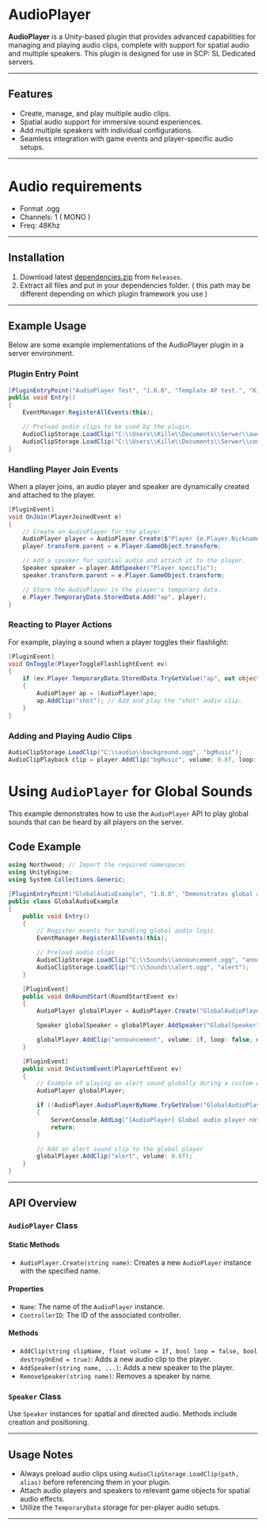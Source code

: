 # AudioPlayer

**AudioPlayer** is a Unity-based plugin that provides advanced capabilities for managing and playing audio clips, complete with support for spatial audio and multiple speakers. This plugin is designed for use in SCP: SL Dedicated servers.

---

## Features

- Create, manage, and play multiple audio clips.
- Spatial audio support for immersive sound experiences.
- Add multiple speakers with individual configurations.
- Seamless integration with game events and player-specific audio setups.

---

# Audio requirements

- Format .ogg
- Channels: 1 ( MONO )
- Freq: 48Khz

---

## Installation

1. Download latest [dependencies.zip](https://github.com/Killers0992/AudioPlayer/releases/latest/download/dependencies.zip) from ``Releases``.
2. Extract all files and put in your dependencies folder. ( this path may be different depending on which plugin framework you use )

---

## Example Usage

Below are some example implementations of the AudioPlayer plugin in a server environment.

### Plugin Entry Point

```csharp
[PluginEntryPoint("AudioPlayer Test", "1.0.0", "Template AP test.", "Killers0992")]
public void Entry()
{
    EventManager.RegisterAllEvents(this);

    // Preload audio clips to be used by the plugin.
    AudioClipStorage.LoadClip("C:\\Users\\Kille\\Documents\\Serwer\\audio3.ogg", "audio3");
    AudioClipStorage.LoadClip("C:\\Users\\Kille\\Documents\\Serwer\\com.ogg", "shot");
}
```

### Handling Player Join Events

When a player joins, an audio player and speaker are dynamically created and attached to the player.

```csharp
[PluginEvent]
void OnJoin(PlayerJoinedEvent e)
{
    // Create an AudioPlayer for the player.
    AudioPlayer player = AudioPlayer.Create($"Player {e.Player.Nickname}");
    player.transform.parent = e.Player.GameObject.transform;

    // Add a speaker for spatial audio and attach it to the player.
    Speaker speaker = player.AddSpeaker("Player specific");
    speaker.transform.parent = e.Player.GameObject.transform;

    // Store the AudioPlayer in the player's temporary data.
    e.Player.TemporaryData.StoredData.Add("ap", player);
}
```

### Reacting to Player Actions

For example, playing a sound when a player toggles their flashlight:

```csharp
[PluginEvent]
void OnToggle(PlayerToggleFlashlightEvent ev)
{
    if (ev.Player.TemporaryData.StoredData.TryGetValue("ap", out object apo))
    {
        AudioPlayer ap = (AudioPlayer)apo;
        ap.AddClip("shot"); // Add and play the "shot" audio clip.
    }
}
```

### Adding and Playing Audio Clips

```csharp
AudioClipStorage.LoadClip("C:\\audio\\background.ogg", "bgMusic");
AudioClipPlayback clip = player.AddClip("bgMusic", volume: 0.8f, loop: true);
```

# Using `AudioPlayer` for Global Sounds

This example demonstrates how to use the `AudioPlayer` API to play global sounds that can be heard by all players on the server.

## Code Example

```csharp
using Northwood; // Import the required namespaces
using UnityEngine;
using System.Collections.Generic;

[PluginEntryPoint("GlobalAudioExample", "1.0.0", "Demonstrates global audio playback.", "Killers0992")]
public class GlobalAudioExample
{
    public void Entry()
    {
        // Register events for handling global audio logic
        EventManager.RegisterAllEvents(this);

        // Preload audio clips
        AudioClipStorage.LoadClip("C:\\Sounds\\announcement.ogg", "announcement");
        AudioClipStorage.LoadClip("C:\\Sounds\\alert.ogg", "alert");
    }

    [PluginEvent]
    public void OnRoundStart(RoundStartEvent ev)
    {
        AudioPlayer globalPlayer = AudioPlayer.Create("GlobalAudioPlayer");

        Speaker globalSpeaker = globalPlayer.AddSpeaker("GlobalSpeaker");

        globalPlayer.AddClip("announcement", volume: 1f, loop: false, destroyOnEnd: true);
    }

    [PluginEvent]
    public void OnCustomEvent(PlayerLeftEvent ev)
    {
        // Example of playing an alert sound globally during a custom event
        AudioPlayer globalPlayer;

        if (!AudioPlayer.AudioPlayerByName.TryGetValue("GlobalAudioPlayer", out globalPlayer))
        {
            ServerConsole.AddLog("[AudioPlayer] Global audio player not found!");
            return;
        }

        // Add an alert sound clip to the global player
        globalPlayer.AddClip("alert", volume: 0.8f);
    }
}
```

---

## API Overview

### `AudioPlayer` Class

#### Static Methods

- `AudioPlayer.Create(string name)`: Creates a new `AudioPlayer` instance with the specified name.

#### Properties

- `Name`: The name of the `AudioPlayer` instance.
- `ControllerID`: The ID of the associated controller.

#### Methods

- `AddClip(string clipName, float volume = 1f, bool loop = false, bool destroyOnEnd = true)`: Adds a new audio clip to the player.
- `AddSpeaker(string name, ...)`: Adds a new speaker to the player.
- `RemoveSpeaker(string name)`: Removes a speaker by name.

### `Speaker` Class

Use `Speaker` instances for spatial and directed audio. Methods include creation and positioning.

---

## Usage Notes

- Always preload audio clips using `AudioClipStorage.LoadClip(path, alias)` before referencing them in your plugin.
- Attach audio players and speakers to relevant game objects for spatial audio effects.
- Utilize the `TemporaryData` storage for per-player audio setups.

---
